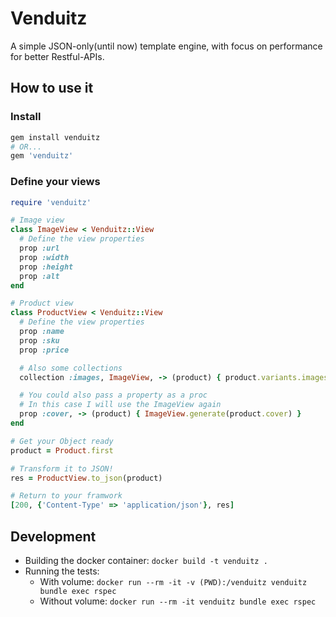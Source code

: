 # Venduitz
A simple JSON-only(until now) template engine, with focus on performance for better Restful-APIs.

## How to use it

### Install
```ruby
gem install venduitz
# OR...
gem 'venduitz'
```

### Define your views
```ruby
require 'venduitz'

# Image view
class ImageView < Venduitz::View
  # Define the view properties
  prop :url
  prop :width
  prop :height
  prop :alt
end

# Product view
class ProductView < Venduitz::View
  # Define the view properties
  prop :name
  prop :sku
  prop :price

  # Also some collections
  collection :images, ImageView, -> (product) { product.variants.images }

  # You could also pass a property as a proc
  # In this case I will use the ImageView again
  prop :cover, -> (product) { ImageView.generate(product.cover) }
end

# Get your Object ready
product = Product.first

# Transform it to JSON!
res = ProductView.to_json(product)

# Return to your framwork
[200, {'Content-Type' => 'application/json'}, res]
```

## Development
* Building the docker container: `docker build -t venduitz .`
* Running the tests:
  * With volume: `docker run --rm -it -v (PWD):/venduitz venduitz bundle exec rspec`
  * Without volume: `docker run --rm -it venduitz bundle exec rspec`
